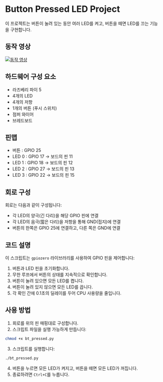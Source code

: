 # Button Pressed LED Project

이 프로젝트는 버튼이 눌려 있는 동안 여러 LED를 켜고, 버튼을 떼면 LED를 끄는 기능을 구현합니다.

## 동작 영상

[![동작 영상](https://img.youtube.com/vi/NiFIljaI5Mo/0.jpg)](https://www.youtube.com/watch?v=NiFIljaI5Mo)

## 하드웨어 구성 요소

- 라즈베리 파이 5
- 4개의 LED
- 4개의 저항
- 1개의 버튼 (푸시 스위치)
- 점퍼 와이어
- 브레드보드

## 핀맵

- 버튼 : GPIO 25
- LED 0 : GPIO 17 -> 보드의 핀 11
- LED 1 : GPIO 18 -> 보드의 핀 12
- LED 2 : GPIO 27 -> 보드의 핀 13
- LED 3 : GPIO 22 -> 보드의 핀 15

## 회로 구성

회로는 다음과 같이 구성됩니다:
- 각 LED의 양극(긴 다리)을 해당 GPIO 핀에 연결
- 각 LED의 음극(짧은 다리)을 저항을 통해 GND(접지)에 연결
- 버튼의 한쪽은 GPIO 25에 연결하고, 다른 쪽은 GND에 연결

## 코드 설명

이 스크립트는 `gpiozero` 라이브러리를 사용하여 GPIO 핀을 제어합니다:

1. 버튼과 LED 핀을 초기화합니다.
2. 무한 루프에서 버튼의 상태를 지속적으로 확인합니다.
3. 버튼이 눌려 있으면 모든 LED를 켭니다.
4. 버튼이 눌려 있지 않으면 모든 LED를 끕니다.
5. 각 확인 간에 0.1초의 딜레이를 두어 CPU 사용량을 줄입니다.

## 사용 방법

1. 회로를 위의 핀 매핑대로 구성합니다.
2. 스크립트 파일을 실행 가능하게 만듭니다:
```bash
chmod +x bt_pressed.py
```
3. 스크립트를 실행합니다:
```bash
./bt_pressed.py
```
4. 버튼을 누르면 모든 LED가 켜지고, 버튼을 떼면 모든 LED가 꺼집니다.
5. 종료하려면 `Ctrl+C`를 누릅니다.